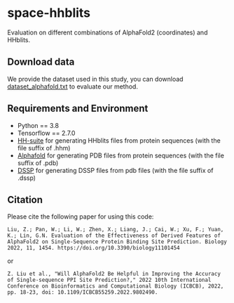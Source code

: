 # space-hhblits
Evaluation on different combinations of AlphaFold2 (coordinates) and HHblits.

## Download data
We provide the dataset used in this study,  you can download [dataset_alphafold.txt](https://github.com/Liuzhe30/space-hhblits/blob/main/data/dataset_alphafold.txt) to evaluate our method.

## Requirements and Environment
- Python == 3.8
- Tensorflow == 2.7.0
- [HH-suite](https://github.com/soedinglab/hh-suite) for generating HHblits files from protein sequences (with the file suffix of .hhm)
- [Alphafold](https://github.com/deepmind/alphafold) for generating PDB files from protein sequences (with the file suffix of .pdb)
- [DSSP](https://github.com/cmbi/dssp) for generating DSSP files from pdb files (with the file suffix of .dssp)

## Citation
Please cite the following paper for using this code: 
```
Liu, Z.; Pan, W.; Li, W.; Zhen, X.; Liang, J.; Cai, W.; Xu, F.; Yuan, K.; Lin, G.N. Evaluation of the Effectiveness of Derived Features of AlphaFold2 on Single-Sequence Protein Binding Site Prediction. Biology 2022, 11, 1454. https://doi.org/10.3390/biology11101454
```
or
```
Z. Liu et al., "Will AlphaFold2 Be Helpful in Improving the Accuracy of Single-sequence PPI Site Prediction?," 2022 10th International Conference on Bioinformatics and Computational Biology (ICBCB), 2022, pp. 18-23, doi: 10.1109/ICBCB55259.2022.9802490.
```